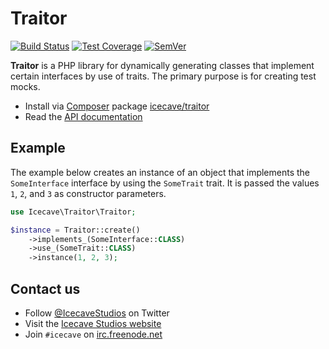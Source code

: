 # Traitor

[![Build Status]](https://travis-ci.org/IcecaveStudios/traitor)
[![Test Coverage]](https://coveralls.io/r/IcecaveStudios/traitor?branch=develop)
[![SemVer]](http://semver.org)

**Traitor** is a PHP library for dynamically generating classes that implement certain interfaces by use of traits. The
primary purpose is for creating test mocks.

* Install via [Composer](http://getcomposer.org) package [icecave/traitor](https://packagist.org/packages/icecave/traitor)
* Read the [API documentation](http://icecavestudios.github.io/traitor/artifacts/documentation/api/)

## Example

The example below creates an instance of an object that implements the `SomeInterface` interface by using the `SomeTrait`
trait. It is passed the values `1`, `2`, and `3` as constructor parameters.

```php
use Icecave\Traitor\Traitor;

$instance = Traitor::create()
    ->implements_(SomeInterface::CLASS)
    ->use_(SomeTrait::CLASS)
    ->instance(1, 2, 3);
```

## Contact us

* Follow [@IcecaveStudios](https://twitter.com/IcecaveStudios) on Twitter
* Visit the [Icecave Studios website](http://icecave.com.au)
* Join `#icecave` on [irc.freenode.net](http://webchat.freenode.net?channels=icecave)

<!-- references -->
[Build Status]: http://img.shields.io/travis/IcecaveStudios/traitor/develop.svg?style=flat-square
[Test Coverage]: http://img.shields.io/coveralls/IcecaveStudios/traitor/develop.svg?style=flat-square
[SemVer]: http://img.shields.io/:semver-1.0.0-brightgreen.svg?style=flat-square
